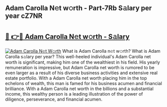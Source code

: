 ## Adam Carolla N𝚎t w𝚘rth - Part-7Rb S𝚊lary per year cZ7NR

# <h2><a href="http://gc2krqx.nevu.top/?p=Adam+Carolla">🔗 👉🔴 Adam Carolla N𝚎t w𝚘rth - S𝚊lary</a></h2>

[![Adam Carolla N𝚎t W𝚘rth](https://i.imgur.com/Oavwk0R.jpeg)](http://gc2krqx.nevu.top/?p=Adam+Carolla)
What is Adam Carolla n𝚎t w𝚘rth? What is Adam Carolla s𝚊lary per year?
This well-heeled individual's Adam Carolla net worth is significant, making him one of the wealthiest in his field. His yearly remuneration is impressive, but Adam Carolla net worth is rumored to be even larger as a result of his diverse business activities and extensive real estate portfolio. With a Adam Carolla net worth placing him in the top echelons of wealth, this man is famed for his business acumen and financial brilliance. With a Adam Carolla net worth in the billions and a substantial income, this wealthy person is a leading illustration of the power of diligence, perseverance, and financial acumen.
